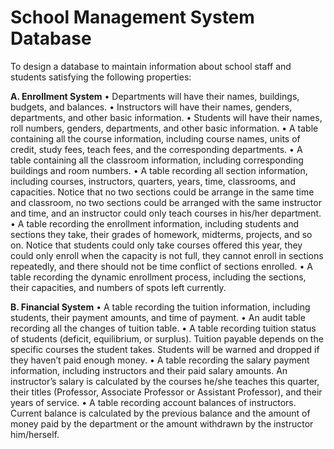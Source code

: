# School Management System Database

To design a database to maintain information about school staff and students satisfying the following properties: 

**A. Enrollment System**
•	Departments will have their names, buildings, budgets, and balances.
•	Instructors will have their names, genders, departments, and other basic information.
•	Students will have their names, roll numbers, genders, departments, and other basic information.
•	A table containing all the course information, including course names, units of credit, study fees, teach fees, and the corresponding departments.
•	A table containing all the classroom information, including corresponding buildings and room numbers.
•	A table recording all section information, including courses, instructors, quarters, years, time, classrooms, and capacities. Notice that no two sections could be arrange in the same time and classroom, no two sections could be arranged with the same instructor and time, and an instructor could only teach courses in his/her department.
•	A table recording the enrollment information, including students and sections they take, their grades of homework, midterms, projects, and so on. Notice that students could only take courses offered this year, they could only enroll when the capacity is not full, they cannot enroll in sections repeatedly, and there should not be time conflict of sections enrolled.
•	A table recording the dynamic enrollment process, including the sections, their capacities, and numbers of spots left currently.

**B. Financial System**
•	A table recording the tuition information, including students, their payment amounts, and time of payment.
•	An audit table recording all the changes of tuition table.
•	A table recording tuition status of students (deficit, equilibrium, or surplus). Tuition payable depends on the specific courses the student takes. Students will be warned and dropped if they haven’t paid enough money.
•	A table recording the salary payment information, including instructors and their paid salary amounts. An instructor’s salary is calculated by the courses he/she teaches this quarter, their titles (Professor, Associate Professor or Assistant Professor), and their years of service.
•	A table recording account balances of instructors. Current balance is calculated by the previous balance and the amount of money paid by the department or the amount withdrawn by the instructor him/herself.
